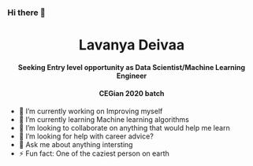 ### Hi there 👋

<h1 align="center">Lavanya Deivaa</h1>
<h4 align="center">Seeking Entry level opportunity as Data Scientist/Machine Learning Engineer</h3>
<h4 align="center">CEGian 2020 batch</h3>

- 🔭 I’m currently working on Improving myself 
- 🌱 I’m currently learning Machine learning algorithms
- 👯 I’m looking to collaborate on anything that would help me learn
- 🤔 I’m looking for help with career advice?
- 💬 Ask me about anything intersting
- ⚡ Fun fact: One  of the caziest person on earth

<!-- - 📫 How to reach me: ...
- 😄 Pronouns: ... -->
